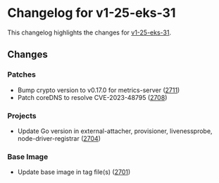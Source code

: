 # Changelog for v1-25-eks-31

This changelog highlights the changes for [v1-25-eks-31](https://github.com/aws/eks-distro/tree/v1-25-eks-31).

## Changes

### Patches
* Bump crypto version to v0.17.0 for metrics-server ([2711](https://github.com/aws/eks-distro/pull/2711))
* Patch coreDNS to resolve CVE-2023-48795 ([2708](https://github.com/aws/eks-distro/pull/2708))

### Projects
* Update Go version in external-attacher, provisioner, livenessprobe, node-driver-registrar ([2704](https://github.com/aws/eks-distro/pull/2704))

### Base Image
* Update base image in tag file(s) ([2701](https://github.com/aws/eks-distro/pull/2701))


